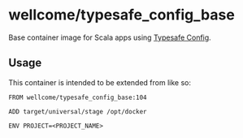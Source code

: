 # wellcome/typesafe_config_base

Base container image for Scala apps using [Typesafe Config](https://github.com/lightbend/config).

## Usage

This container is intended to be extended from like so:

```
FROM wellcome/typesafe_config_base:104

ADD target/universal/stage /opt/docker

ENV PROJECT=<PROJECT_NAME>
```

